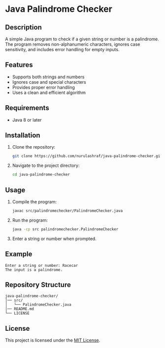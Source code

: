 # Java Palindrome Checker

## Description
A simple Java program to check if a given string or number is a palindrome. The program removes non-alphanumeric characters, ignores case sensitivity, and includes error handling for empty inputs.

## Features
- Supports both strings and numbers
- Ignores case and special characters
- Provides proper error handling
- Uses a clean and efficient algorithm

## Requirements
- Java 8 or later

## Installation
1. Clone the repository:
   ```sh
   git clone https://github.com/nurulashraf/java-palindrome-checker.git
   ```
2. Navigate to the project directory:
   ```sh
   cd java-palindrome-checker
   ```

## Usage
1. Compile the program:
   ```sh
   javac src/palindromechecker/PalindromeChecker.java
   ```
2. Run the program:
   ```sh
   java -cp src palindromechecker.PalindromeChecker
   ```
3. Enter a string or number when prompted.

## Example
```
Enter a string or number: Racecar
The input is a palindrome.
```

## Repository Structure
```
java-palindrome-checker/
│── src/
│   └── PalindromeChecker.java
│── README.md
└── LICENSE
```

## License
This project is licensed under the [MIT License](LICENSE).
